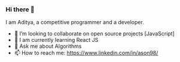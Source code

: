### Hi there 👋

<!--
**adist98/adist98** is a ✨ _special_ ✨ repository because its `README.md` (this file) appears on your GitHub profile.

Here are some ideas to get you started:

- 🔭 I’m currently working on ...
- 🌱 I’m currently learning ...
- 👯 I’m looking to collaborate on ...
- 🤔 I’m looking for help with ...
- 💬 Ask me about ...
- 📫 How to reach me: ...
- 😄 Pronouns: ...
- ⚡ Fun fact: ...
-->
I am Aditya, a competitive programmer and a developer.

- 👯 I’m looking to collaborate on open source projects [JavaScript]
- 🌱 I am currently learning React JS
- 💬 Ask me about Algorithms
- 📫 How to reach me: https://www.linkedin.com/in/ason98/
